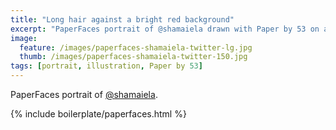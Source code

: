```yaml
---
title: "Long hair against a bright red background"
excerpt: "PaperFaces portrait of @shamaiela drawn with Paper by 53 on an iPad."
image: 
  feature: /images/paperfaces-shamaiela-twitter-lg.jpg
  thumb: /images/paperfaces-shamaiela-twitter-150.jpg
tags: [portrait, illustration, Paper by 53]
---
```


PaperFaces portrait of [@shamaiela](http://twitter.com/shamaiela).

{% include boilerplate/paperfaces.html %}